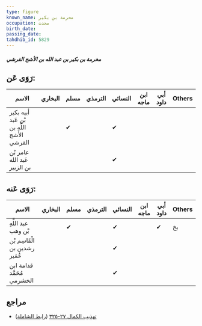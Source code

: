 ```yaml
---
type: figure
known_name: مخرمة بن بكير
occupation: محدث
birth_date:
passing_date:
tahdhib_id: 5829
---
```

##### مخرمة بن بكير بن عبد الله بن الأشج القرشي

## رَوَى عَن:
| الاسم                                      | البخاري | مسلم | الترمذي | النسائي | ابن ماجه | أبي داود | Others |
| ------------------------------------------ | ------- | ---- | ------- | ------- | -------- | -------- | ------ |
| أبيه بكير بْن عَبد اللَّهِ بن الأشج القرشي |         | ✔    |         | ✔       |          |          |        |
| عامر بْن عَبد الله بن الزبير               |         |      |         | ✔       |          |          |        |
## رَوَى عَنه:
| الاسم                         | البخاري | مسلم | الترمذي | النسائي | ابن ماجه | أبي داود | Others |
| ----------------------------- | ------- | ---- | ------- | ------- | -------- | -------- | ------ |
| عبد اللَّهِ بْن وهب           |         | ✔    |         | ✔       |          | ✔        | بخ     |
| الْقَاسِم بْن رشدين بن عُمَير |         |      |         | ✔       |          |          |        |
| قدامة ابن مُحَمَّد الخشرمي    |         |      |         | ✔       |          |          |        |
## مراجع
- [تهذيب الكمال ٢٧-٣٢٥](obsidian://open?vault=Tahdhib-al-Kamal&file=Figures/٥٨٢٩-مخرمة%20بن%20بكير%20بن%20عبد%20الله%20بن%20الأشج%20القرشي) ([رابط الشاملة](https://shamela.ws/book/3722/14714))